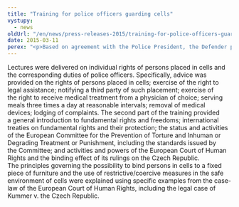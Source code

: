 ```yaml
---
title: "Training for police officers guarding cells"
vystupy:
  - news
oldUrl: "/en/news/press-releases-2015/training-for-police-officers-guarding-cells/"
date: 2015-03-11
perex: "<p>Based on agreement with the Police President, the Defender prepared a training programme for police officers responsible for guarding persons placed in police cells. The training was aimed at fostering the prevention of maltreatment, especially in those areas where shortcomings are regularly found on the part of the Police of the Czech Republic during our systematic visits</p>"
---
```


<!-- imported from the old website -->

<p>Lectures were delivered on individual rights of persons placed in cells and the corresponding duties of police officers. Specifically, advice was provided on the rights of persons placed in cells; exercise of the right to legal assistance; notifying a third party of such placement; exercise of the right to receive medical treatment from a physician of choice; serving meals three times a day at reasonable intervals; removal of medical devices; lodging of complaints. The second part of the training provided a general introduction to fundamental rights and freedoms; international treaties on fundamental rights and their protection; the status and activities of the European Committee for the Prevention of Torture and Inhuman or Degrading Treatment or Punishment, including the standards issued by the Committee; and activities and powers of the European Court of Human Rights and the binding effect of its rulings on the Czech Republic. The principles governing the possibility to bind persons in cells to a fixed piece of furniture and the use of restrictive/coercive measures in the safe environment of cells were explained using specific examples from the case-law of the European Court of Human Rights, including the legal case of Kummer v. the Czech Republic.</p>

